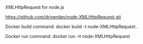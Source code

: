 XMLHttpRequest for node.js 

https://github.com/driverdan/node-XMLHttpRequest.git

Docker build command:
docker build -t node-XMLHttpRequest .

Docker run command: 
docker run -it node-XMLHttpRequest

